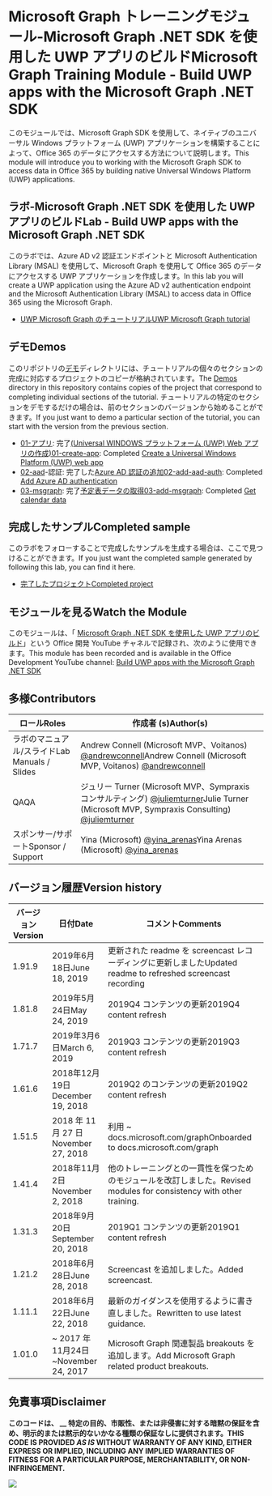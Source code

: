 # <a name="microsoft-graph-training-module---build-uwp-apps-with-the-microsoft-graph-net-sdk"></a><span data-ttu-id="413e0-101">Microsoft Graph トレーニングモジュール-Microsoft Graph .NET SDK を使用した UWP アプリのビルド</span><span class="sxs-lookup"><span data-stu-id="413e0-101">Microsoft Graph Training Module - Build UWP apps with the Microsoft Graph .NET SDK</span></span>

<span data-ttu-id="413e0-102">このモジュールでは、Microsoft Graph SDK を使用して、ネイティブのユニバーサル Windows プラットフォーム (UWP) アプリケーションを構築することによって、Office 365 のデータにアクセスする方法について説明します。</span><span class="sxs-lookup"><span data-stu-id="413e0-102">This module will introduce you to working with the Microsoft Graph SDK to access data in Office 365 by building native Universal Windows Platform (UWP) applications.</span></span>

## <a name="lab---build-uwp-apps-with-the-microsoft-graph-net-sdk"></a><span data-ttu-id="413e0-103">ラボ-Microsoft Graph .NET SDK を使用した UWP アプリのビルド</span><span class="sxs-lookup"><span data-stu-id="413e0-103">Lab - Build UWP apps with the Microsoft Graph .NET SDK</span></span>

<span data-ttu-id="413e0-104">このラボでは、Azure AD v2 認証エンドポイントと Microsoft Authentication Library (MSAL) を使用して、Microsoft Graph を使用して Office 365 のデータにアクセスする UWP アプリケーションを作成します。</span><span class="sxs-lookup"><span data-stu-id="413e0-104">In this lab you will create a UWP application using the Azure AD v2 authentication endpoint and the Microsoft Authentication Library (MSAL) to access data in Office 365 using the Microsoft Graph.</span></span>

- [<span data-ttu-id="413e0-105">UWP Microsoft Graph のチュートリアル</span><span class="sxs-lookup"><span data-stu-id="413e0-105">UWP Microsoft Graph tutorial</span></span>](https://docs.microsoft.com/graph/tutorials/uwp)

## <a name="demos"></a><span data-ttu-id="413e0-106">デモ</span><span class="sxs-lookup"><span data-stu-id="413e0-106">Demos</span></span>

<span data-ttu-id="413e0-107">このリポジトリの[デモ](./Demos)ディレクトリには、チュートリアルの個々のセクションの完成に対応するプロジェクトのコピーが格納されています。</span><span class="sxs-lookup"><span data-stu-id="413e0-107">The [Demos](./Demos) directory in this repository contains copies of the project that correspond to completing individual sections of the tutorial.</span></span> <span data-ttu-id="413e0-108">チュートリアルの特定のセクションをデモするだけの場合は、前のセクションのバージョンから始めることができます。</span><span class="sxs-lookup"><span data-stu-id="413e0-108">If you just want to demo a particular section of the tutorial, you can start with the version from the previous section.</span></span>

- <span data-ttu-id="413e0-109">[01-アプリ](Demos/01-create-app): 完了[(Universal WINDOWS プラットフォーム (UWP) Web アプリの作成)](https://docs.microsoft.com/graph/tutorials/uwp?tutorial-step=1)</span><span class="sxs-lookup"><span data-stu-id="413e0-109">[01-create-app](Demos/01-create-app): Completed [Create a Universal Windows Platform (UWP) web app](https://docs.microsoft.com/graph/tutorials/uwp?tutorial-step=1)</span></span>
- <span data-ttu-id="413e0-110">[02-aad](Demos/02-add-aad-auth)-認証: 完了した[Azure AD 認証の追加](https://docs.microsoft.com/graph/tutorials/uwp?tutorial-step=3)</span><span class="sxs-lookup"><span data-stu-id="413e0-110">[02-add-aad-auth](Demos/02-add-aad-auth): Completed [Add Azure AD authentication](https://docs.microsoft.com/graph/tutorials/uwp?tutorial-step=3)</span></span>
- <span data-ttu-id="413e0-111">[03-msgraph](Demos/03-add-msgraph): 完了[予定表データの取得](https://docs.microsoft.com/graph/tutorials/uwp?tutorial-step=4)</span><span class="sxs-lookup"><span data-stu-id="413e0-111">[03-add-msgraph](Demos/03-add-msgraph): Completed [Get calendar data](https://docs.microsoft.com/graph/tutorials/uwp?tutorial-step=4)</span></span>

## <a name="completed-sample"></a><span data-ttu-id="413e0-112">完成したサンプル</span><span class="sxs-lookup"><span data-stu-id="413e0-112">Completed sample</span></span>

<span data-ttu-id="413e0-113">このラボをフォローすることで完成したサンプルを生成する場合は、ここで見つけることができます。</span><span class="sxs-lookup"><span data-stu-id="413e0-113">If you just want the completed sample generated by following this lab, you can find it here.</span></span>

- [<span data-ttu-id="413e0-114">完了したプロジェクト</span><span class="sxs-lookup"><span data-stu-id="413e0-114">Completed project</span></span>](Demos/03-add-msgraph)

## <a name="watch-the-module"></a><span data-ttu-id="413e0-115">モジュールを見る</span><span class="sxs-lookup"><span data-stu-id="413e0-115">Watch the Module</span></span>

<span data-ttu-id="413e0-116">このモジュールは、「 [Microsoft Graph .NET SDK を使用した UWP アプリのビルド](https://youtu.be/oBYCBxkWMRA)」という Office 開発 YouTube チャネルで記録され、次のように使用できます。</span><span class="sxs-lookup"><span data-stu-id="413e0-116">This module has been recorded and is available in the Office Development YouTube channel: [Build UWP apps with the Microsoft Graph .NET SDK](https://youtu.be/oBYCBxkWMRA)</span></span>

## <a name="contributors"></a><span data-ttu-id="413e0-117">多様</span><span class="sxs-lookup"><span data-stu-id="413e0-117">Contributors</span></span>

|        <span data-ttu-id="413e0-118">ロール</span><span class="sxs-lookup"><span data-stu-id="413e0-118">Roles</span></span>         |                                           <span data-ttu-id="413e0-119">作成者 (s)</span><span class="sxs-lookup"><span data-stu-id="413e0-119">Author(s)</span></span>                                           |
| -------------------- | --------------------------------------------------------------------------------------------- |
| <span data-ttu-id="413e0-120">ラボのマニュアル/スライド</span><span class="sxs-lookup"><span data-stu-id="413e0-120">Lab Manuals / Slides</span></span> | <span data-ttu-id="413e0-121">Andrew Connell (Microsoft MVP、Voitanos) [@andrewconnell](//github.com/andrewconnell)</span><span class="sxs-lookup"><span data-stu-id="413e0-121">Andrew Connell (Microsoft MVP, Voitanos) [@andrewconnell](//github.com/andrewconnell)</span></span>         |
| <span data-ttu-id="413e0-122">QA</span><span class="sxs-lookup"><span data-stu-id="413e0-122">QA</span></span>                   | <span data-ttu-id="413e0-123">ジュリー Turner (Microsoft MVP、Sympraxis コンサルティング) [@juliemturner](//github.com/juliemturner)</span><span class="sxs-lookup"><span data-stu-id="413e0-123">Julie Turner (Microsoft MVP, Sympraxis Consulting) [@juliemturner](//github.com/juliemturner)</span></span> |
| <span data-ttu-id="413e0-124">スポンサー/サポート</span><span class="sxs-lookup"><span data-stu-id="413e0-124">Sponsor / Support</span></span>    | <span data-ttu-id="413e0-125">Yina (Microsoft) [@yina_arenas](//github.com//github.com/yina_arenas)</span><span class="sxs-lookup"><span data-stu-id="413e0-125">Yina Arenas (Microsoft) [@yina_arenas](//github.com//github.com/yina_arenas)</span></span>                  |

## <a name="version-history"></a><span data-ttu-id="413e0-126">バージョン履歴</span><span class="sxs-lookup"><span data-stu-id="413e0-126">Version history</span></span>

| <span data-ttu-id="413e0-127">バージョン</span><span class="sxs-lookup"><span data-stu-id="413e0-127">Version</span></span> |        <span data-ttu-id="413e0-128">日付</span><span class="sxs-lookup"><span data-stu-id="413e0-128">Date</span></span>        |                       <span data-ttu-id="413e0-129">コメント</span><span class="sxs-lookup"><span data-stu-id="413e0-129">Comments</span></span>                       |
| ------- | ------------------ | ---------------------------------------------------- |
| <span data-ttu-id="413e0-130">1.9</span><span class="sxs-lookup"><span data-stu-id="413e0-130">1.9</span></span>     | <span data-ttu-id="413e0-131">2019年6月18日</span><span class="sxs-lookup"><span data-stu-id="413e0-131">June 18, 2019</span></span>      | <span data-ttu-id="413e0-132">更新された readme を screencast レコーディングに更新しました</span><span class="sxs-lookup"><span data-stu-id="413e0-132">Updated readme to refreshed screencast recording</span></span>     |
| <span data-ttu-id="413e0-133">1.8</span><span class="sxs-lookup"><span data-stu-id="413e0-133">1.8</span></span>     | <span data-ttu-id="413e0-134">2019年5月24日</span><span class="sxs-lookup"><span data-stu-id="413e0-134">May 24, 2019</span></span>       | <span data-ttu-id="413e0-135">2019Q4 コンテンツの更新</span><span class="sxs-lookup"><span data-stu-id="413e0-135">2019Q4 content refresh</span></span>                               |
| <span data-ttu-id="413e0-136">1.7</span><span class="sxs-lookup"><span data-stu-id="413e0-136">1.7</span></span>     | <span data-ttu-id="413e0-137">2019年3月6日</span><span class="sxs-lookup"><span data-stu-id="413e0-137">March 6, 2019</span></span>      | <span data-ttu-id="413e0-138">2019Q3 コンテンツの更新</span><span class="sxs-lookup"><span data-stu-id="413e0-138">2019Q3 content refresh</span></span>                               |
| <span data-ttu-id="413e0-139">1.6</span><span class="sxs-lookup"><span data-stu-id="413e0-139">1.6</span></span>     | <span data-ttu-id="413e0-140">2018年12月19日</span><span class="sxs-lookup"><span data-stu-id="413e0-140">December 19, 2018</span></span>  | <span data-ttu-id="413e0-141">2019Q2 のコンテンツの更新</span><span class="sxs-lookup"><span data-stu-id="413e0-141">2019Q2 content refresh</span></span>                               |
| <span data-ttu-id="413e0-142">1.5</span><span class="sxs-lookup"><span data-stu-id="413e0-142">1.5</span></span>     | <span data-ttu-id="413e0-143">2018 年 11 月 27 日</span><span class="sxs-lookup"><span data-stu-id="413e0-143">November 27, 2018</span></span>  | <span data-ttu-id="413e0-144">利用 ~ docs.microsoft.com/graph</span><span class="sxs-lookup"><span data-stu-id="413e0-144">Onboarded to docs.microsoft.com/graph</span></span>                |
| <span data-ttu-id="413e0-145">1.4</span><span class="sxs-lookup"><span data-stu-id="413e0-145">1.4</span></span>     | <span data-ttu-id="413e0-146">2018年11月2日</span><span class="sxs-lookup"><span data-stu-id="413e0-146">November 2, 2018</span></span>   | <span data-ttu-id="413e0-147">他のトレーニングとの一貫性を保つためのモジュールを改訂しました。</span><span class="sxs-lookup"><span data-stu-id="413e0-147">Revised modules for consistency with other training.</span></span> |
| <span data-ttu-id="413e0-148">1.3</span><span class="sxs-lookup"><span data-stu-id="413e0-148">1.3</span></span>     | <span data-ttu-id="413e0-149">2018年9月20日</span><span class="sxs-lookup"><span data-stu-id="413e0-149">September 20, 2018</span></span> | <span data-ttu-id="413e0-150">2019Q1 コンテンツの更新</span><span class="sxs-lookup"><span data-stu-id="413e0-150">2019Q1 content refresh</span></span>                               |
| <span data-ttu-id="413e0-151">1.2</span><span class="sxs-lookup"><span data-stu-id="413e0-151">1.2</span></span>     | <span data-ttu-id="413e0-152">2018年6月28日</span><span class="sxs-lookup"><span data-stu-id="413e0-152">June 28, 2018</span></span>      | <span data-ttu-id="413e0-153">Screencast を追加しました。</span><span class="sxs-lookup"><span data-stu-id="413e0-153">Added screencast.</span></span>                                    |
| <span data-ttu-id="413e0-154">1.1</span><span class="sxs-lookup"><span data-stu-id="413e0-154">1.1</span></span>     | <span data-ttu-id="413e0-155">2018年6月22日</span><span class="sxs-lookup"><span data-stu-id="413e0-155">June 22, 2018</span></span>      | <span data-ttu-id="413e0-156">最新のガイダンスを使用するように書き直しました。</span><span class="sxs-lookup"><span data-stu-id="413e0-156">Rewritten to use latest guidance.</span></span>                    |
| <span data-ttu-id="413e0-157">1.0</span><span class="sxs-lookup"><span data-stu-id="413e0-157">1.0</span></span>     | <span data-ttu-id="413e0-158">~ 2017 年11月24日</span><span class="sxs-lookup"><span data-stu-id="413e0-158">~November 24, 2017</span></span> | <span data-ttu-id="413e0-159">Microsoft Graph 関連製品 breakouts を追加します。</span><span class="sxs-lookup"><span data-stu-id="413e0-159">Add Microsoft Graph related product breakouts.</span></span>       |

## <a name="disclaimer"></a><span data-ttu-id="413e0-160">免責事項</span><span class="sxs-lookup"><span data-stu-id="413e0-160">Disclaimer</span></span>

<span data-ttu-id="413e0-161">**このコードは、 __ 特定の目的、市販性、または非侵害に対する暗黙の保証を含め、明示的または黙示的ないかなる種類の保証なしに提供されます。**</span><span class="sxs-lookup"><span data-stu-id="413e0-161">**THIS CODE IS PROVIDED _AS IS_ WITHOUT WARRANTY OF ANY KIND, EITHER EXPRESS OR IMPLIED, INCLUDING ANY IMPLIED WARRANTIES OF FITNESS FOR A PARTICULAR PURPOSE, MERCHANTABILITY, OR NON-INFRINGEMENT.**</span></span>

<!-- markdownlint-disable MD033 -->
<img src="https://telemetry.sharepointpnp.com/msgraph-training-uwp" />

